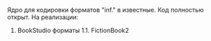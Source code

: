 Ядро для кодировки форматов "inf." в известные. Код полностью открыт.
На реализации:
1. BookStudio форматы
1.1. FictionBook2
